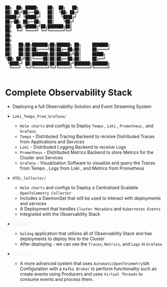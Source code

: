 ```bash
██╗  ██╗ █████╗    ██╗  ██╗   ██╗              
██║ ██╔╝██╔══██╗   ██║  ╚██╗ ██╔╝              
█████╔╝ ╚█████╔╝   ██║   ╚████╔╝               
██╔═██╗ ██╔══██╗   ██║    ╚██╔╝                
██║  ██╗╚█████╔╝██╗███████╗██║                 
██╗  ╚═╝ ╚════╝ ╚═╝╚══════╝╚═╝                 
██╗                                            
██╗                                            
██╗   ██╗██╗███████╗██╗██████╗ ██╗     ███████╗
██║   ██║██║██╔════╝██║██╔══██╗██║     ██╔════╝
██║   ██║██║███████╗██║██████╔╝██║     █████╗  
╚██╗ ██╔╝██║╚════██║██║██╔══██╗██║     ██╔══╝  
 ╚████╔╝ ██║███████║██║██████╔╝███████╗███████╗
  ╚═══╝  ╚═╝╚══════╝╚═╝╚═════╝ ╚══════╝╚══════╝
                                               
```

# Complete Observability Stack


- Deploying a full Observability Solution and Event Streaming System

- `Loki_Tempo_Prom_Grafana/`
  - `Helm charts` and configs to Deploy `Tempo` , `Loki` , `Prometheus` , and `Grafana`
  - `Tempo` - Distributed Tracing Backend to receive Distributed Traces from Applications and Services
  - `Loki` - Distributed Logging Backend to receive Logs 
  - `Prometheus` - Distributed Metrics Backend to store Metrics for the Cluster and Services
  - `Grafana` - Visualization Software to visualize and query the Traces from Tempo , Logs from Loki , and Metrics from Prometheus


- `OTEL_Collector/`
  - `Helm charts` and configs to Deploy a Centralized Scalable `OpenTelemetry Collector`
  - Includes a DaemonSet that will be used to interact with deployments and services
  - A Deployment that handles `Cluster Metadata` and `Kubernetes Events`
  - Integrated with the Observability Stack


- <font color="#ffdeeb">`gokafka/`</font>

  - `Golang` application that utilizes all of Observability Stack and has deployments to deploy this to the Cluster
  - After deploying - we can see the `Traces`, `Metrics`, and `Logs` in `Grafana`

- <font color="#ffdeeb">`jvmkafka/`</font>
  - A more advanced system that uses `AutomaticOpenTelemetrySDK` Configuration with a `Kafka Broker` to perform functionality such as create events using Producers and uses `Virtual Threads` to consume events and process them.

